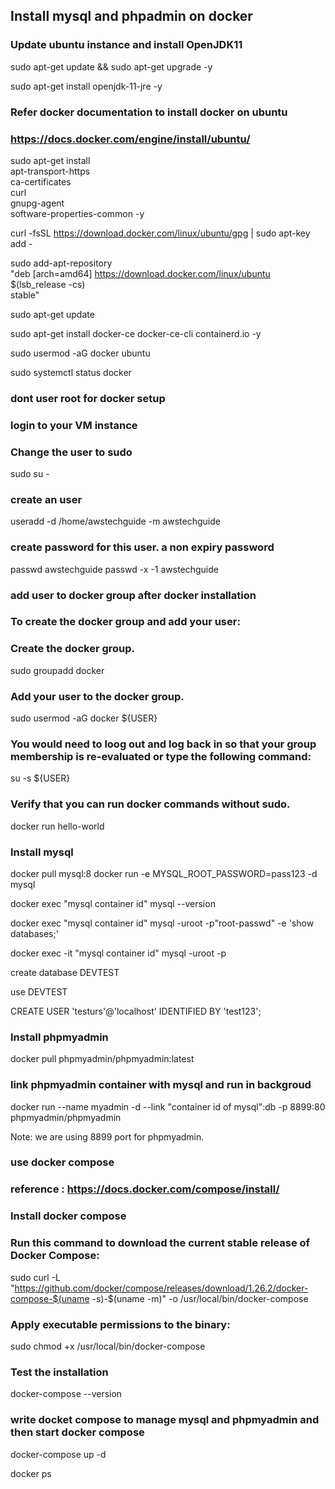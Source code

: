 ## Install mysql and phpadmin on docker

### Update ubuntu instance and install OpenJDK11

sudo apt-get update && sudo apt-get upgrade -y 

sudo apt-get install openjdk-11-jre -y 

### Refer docker documentation to install docker on ubuntu

### https://docs.docker.com/engine/install/ubuntu/

sudo apt-get install \
    apt-transport-https \
    ca-certificates \
    curl \
    gnupg-agent \
    software-properties-common -y
	
curl -fsSL https://download.docker.com/linux/ubuntu/gpg | sudo apt-key add -

sudo add-apt-repository \
   "deb [arch=amd64] https://download.docker.com/linux/ubuntu \
   $(lsb_release -cs) \
   stable"
   
   sudo apt-get update
   
   sudo apt-get install docker-ce docker-ce-cli containerd.io -y
   
   sudo usermod -aG docker ubuntu
   
   sudo systemctl status docker
   
### dont user root for docker setup

### login to your VM instance

### Change the user to sudo

sudo su -

### create an user

useradd -d /home/awstechguide -m awstechguide

### create password for this user. a non expiry password

passwd awstechguide passwd -x -1 awstechguide

### add user to docker group after docker installation

### To create the docker group and add your user:

### Create the docker group.

sudo groupadd docker

### Add your user to the docker group.

sudo usermod -aG docker ${USER}

### You would need to loog out and log back in so that your group membership is re-evaluated or type the following command:

su -s ${USER}

### Verify that you can run docker commands without sudo.

docker run hello-world
   
### Install mysql
docker pull mysql:8
docker run -e MYSQL_ROOT_PASSWORD=pass123 -d mysql


docker exec "mysql container id" mysql --version

docker exec "mysql container id" mysql -uroot -p"root-passwd" -e 'show databases;'

docker exec -it "mysql container id"  mysql -uroot -p<root-passwd>

create database DEVTEST
   
use DEVTEST

CREATE USER 'testurs'@'localhost' IDENTIFIED BY 'test123'; 
   
### Install phpmyadmin
docker pull phpmyadmin/phpmyadmin:latest

### link phpmyadmin container with mysql and  run in backgroud 

docker run --name myadmin -d --link  "container id of mysql":db -p 8899:80 phpmyadmin/phpmyadmin

Note: we are using 8899 port for phpmyadmin. 

### use docker compose

### reference : https://docs.docker.com/compose/install/

### Install docker compose

### Run this command to download the current stable release of Docker Compose:

sudo curl -L "https://github.com/docker/compose/releases/download/1.26.2/docker-compose-$(uname -s)-$(uname -m)" -o /usr/local/bin/docker-compose


### Apply executable permissions to the binary:

sudo chmod +x /usr/local/bin/docker-compose

### Test the installation

docker-compose --version

### write docket compose to manage mysql and phpmyadmin and then start docker compose

docker-compose up -d

docker ps

